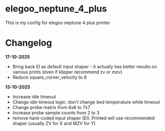 # elegoo_neptune_4_plus
This is my config for elegoo neptune 4 plus printer

# Changelog
**17-10-2025**
- Bring back  EI as default input shaper - it actually has better results on various prints (even if klipper recommend zv or mzv)
- Reduce square_corner_velocity to 8

**13-10-2025**
- Increase idle timeout
- Change idle timeout logic: don't change bed temperature while timeout
- Change probe matrix from 6x6 to 7x7
- Increase probe sample counts from 2 to 3
- remove hard-coded input shaper (EI). Printed will use recommended shaper (usually ZV for X and MZV for Y)
